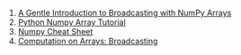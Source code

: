 1. [A Gentle Introduction to Broadcasting with NumPy Arrays](https://machinelearningmastery.com/broadcasting-with-numpy-arrays/)
2. [Python Numpy Array Tutorial](https://www.datacamp.com/community/tutorials/python-numpy-tutorial)
3. [Numpy Cheat Sheet](https://s3.amazonaws.com/assets.datacamp.com/blog_assets/Numpy_Python_Cheat_Sheet.pdf)
4. [Computation on Arrays: Broadcasting](https://jakevdp.github.io/PythonDataScienceHandbook/02.05-computation-on-arrays-broadcasting.html)
